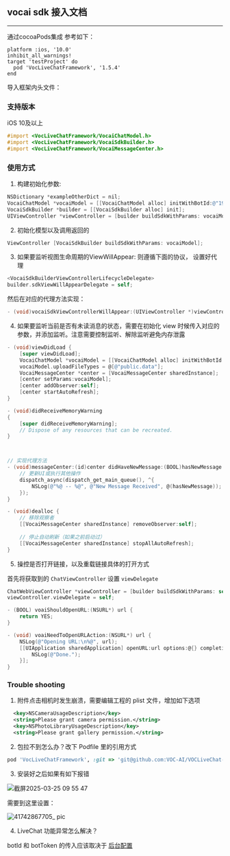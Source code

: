 ## vocai sdk 接入文档

---

通过cocoaPods集成 
参考如下：

```
platform :ios, '10.0'
inhibit_all_warnings!
target 'testProject' do
  pod 'VocLiveChatFramework', '1.5.4'
end
```

导入框架内头文件：

### 支持版本

iOS 10及以上

```objective-c
#import <VocLiveChatFramework/VocaiChatModel.h>
#import <VocLiveChatFramework/VocaiSdkBuilder.h>
#import <VocLiveChatFramework/VocaiMessageCenter.h>
```

### 使用方式

1. 构建初始化参数:

```objective-c
NSDictionary *exampleOtherDict = nil;
VocaiChatModel *vocaiModel = [[VocaiChatModel alloc] initWithBotId:@"19365" token:@"6731F71BE4B0187458389512" email:@"zhikang@163.com" language:@"cn" otherParams:exampleOtherDict];
VocaiSdkBuilder *builder = [[VocaiSdkBuilder alloc] init];
UIViewController *viewController = [builder buildSdkWithParams: vocaiModel];
```

2. 初始化模型以及调用返回的

```objective-c
ViewController [VocaiSdkBuilder buildSdkWithParams: vocaiModel];
```

3. 如果要监听视图生命周期的ViewWillAppear: 则遵循下面的协议， 设置好代理

```objective-c
<VocaiSdkBuilderViewControllerLifecycleDelegate>
builder.sdkViewWillAppearDelegate = self;
```

然后在对应的代理方法实现：

```objective-c
- (void)vocaiSdkViewControllerWillAppear:(UIViewController *)viewController animated:(BOOL)animated;
```

4. 如果要监听当前是否有未读消息的状态，需要在初始化 view 时候传入对应的参数，并添加监听。注意需要控制监听、解除监听避免内存泄露

```objective-c
- (void)viewDidLoad {
    [super viewDidLoad];
    VocaiChatModel *vocaiModel = [[VocaiChatModel alloc] initWithBotId:@"499" token:@"66D806CAE4B05062935CCFD0" email:nil language:str otherParams:nil];
    vocaiModel.uploadFileTypes = @[@"public.data"];
    VocaiMessageCenter *center = [VocaiMessageCenter sharedInstance];
    [center setParams:vocaiModel];
    [center addObserver:self];
    [center startAutoRefresh];
}

- (void)didReceiveMemoryWarning
{
    [super didReceiveMemoryWarning];
    // Dispose of any resources that can be recreated.
}



// 实现代理方法
- (void)messageCenter:(id)center didHaveNewMessage:(BOOL)hasNewMessage forChatId:(nonnull NSString *)chatId {
    // 更新UI或执行其他操作
    dispatch_async(dispatch_get_main_queue(), ^{
        NSLog(@"%@ -- %@", @"New Message Received", @(hasNewMessage));
    });
}

- (void)dealloc {
    // 移除观察者
    [[VocaiMessageCenter sharedInstance] removeObserver:self];
    
    // 停止自动刷新（如果之前启动过）
    [[VocaiMessageCenter sharedInstance] stopAllAutoRefresh];
}

```

5. 操控是否打开链接，以及重载链接具体的打开方式

首先将获取到的 `ChatViewController` 设置 `viewDelegate`

```objective-c
ChatWebViewController *viewController = [builder buildSdkWithParams: self.model];
viewController.viewDelegate = self;
```

```objective-c
- (BOOL) voaiShouldOpenURL:(NSURL*) url {
    return YES;
}

- (void) voaiNeedToOpenURLAction:(NSURL*) url {
    NSLog(@"Opening URL:\n%@", url);
    [[UIApplication sharedApplication] openURL:url options:@{} completionHandler:^(BOOL status){
        NSLog(@"Done.");
    }];
}
```

### Trouble shooting

1. 附件点击相机时发生崩溃，需要编辑工程的 plist 文件，增加如下选项

```xml
  <key>NSCameraUsageDescription</key>
  <string>Please grant camera permission.</string>
  <key>NSPhotoLibraryUsageDescription</key>
  <string>Please grant gallery permission.</string>
```

2. 包拉不到怎么办？改下 Podfile 里的引用方式

```ruby
pod 'VocLiveChatFramework', :git => 'git@github.com:VOC-AI/VOCLiveChat-iOS.git', :tag => '1.5.4'
```


3. 安装好之后如果有如下报错

![截屏2025-03-25 09 55 47](https://github.com/user-attachments/assets/aebe0dba-4d79-4598-9891-d77f11212631)

需要到这里设置：

![41742867705_ pic](https://github.com/user-attachments/assets/0a6d22e3-b235-4d8c-aaf5-007c0c43d0c4)

4. LiveChat 功能异常怎么解决？

botId 和 botToken 的传入应该取决于 [后台配置](https://apps.voc.ai/chatbot)